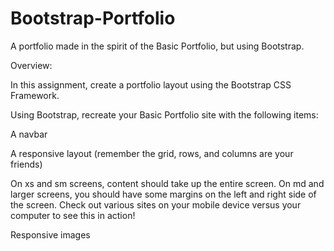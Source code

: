 # Bootstrap-Portfolio

A portfolio made in the spirit of the Basic Portfolio, but using Bootstrap.

Overview:

In this assignment, create a portfolio layout using the Bootstrap CSS Framework.

Using Bootstrap, recreate your Basic Portfolio site with the following items:

A navbar

A responsive layout (remember the grid, rows, and columns are your friends)

On xs and sm screens, content should take up the entire screen. On md and larger screens, you should have some margins on the left and right side of the screen. Check out various sites on your mobile device versus your computer to see this in action!

Responsive images